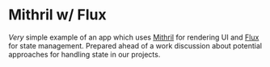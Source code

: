 # Mithril w/ Flux

_Very_ simple example of an app which uses [Mithril](https://mithril.js.org) for rendering UI and [Flux](https://facebook.github.io/flux/) for state management. Prepared ahead of a work discussion about potential approaches for handling state in our projects.
